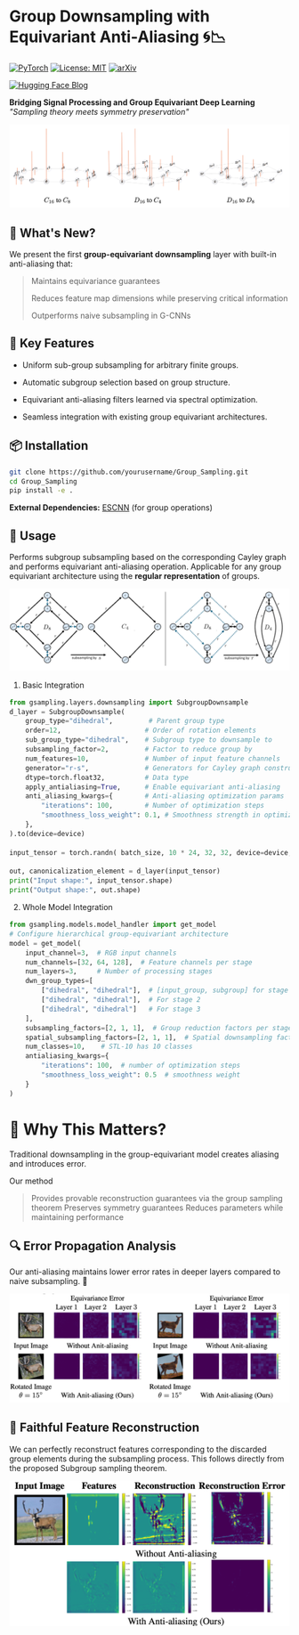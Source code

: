 # Group Downsampling with Equivariant Anti-Aliasing 🌀📉

[![PyTorch](https://img.shields.io/badge/PyTorch-%23EE4C2C.svg?logo=PyTorch&logoColor=white)](https://pytorch.org)
[![License: MIT](https://img.shields.io/badge/License-MIT-yellow.svg)](https://opensource.org/licenses/MIT)
[![arXiv]( https://img.shields.io/badge/Openreview-red)](https://openreview.net/pdf?id=sOte83GogU)

[![Hugging Face Blog](https://img.shields.io/badge/Hugging%20Face-Blog-orange?logo=huggingface&logoColor=white&style=for-the-badge)](https://huggingface.co/blog/ashiq24/group-sampling)



**Bridging Signal Processing and Group Equivariant Deep Learning**  *"Sampling theory meets symmetry preservation"*

![Teaser Image](https://raw.githubusercontent.com/ashiq24/Group_Sampling/refs/heads/main/figs/anti-al.png) 

## 🌟 What's New?
We present the first **group-equivariant downsampling** layer with built-in anti-aliasing that:
> Maintains equivariance guarantees
>
> Reduces feature map dimensions while preserving critical information
>
> Outperforms naive subsampling in G-CNNs

## 🚀 Key Features
- Uniform sub-group subsampling for arbitrary finite groups.

- Automatic subgroup selection based on group structure.

- Equivariant anti-aliasing filters learned via spectral optimization.

- Seamless integration with existing group equivariant architectures.

## 📦 Installation
```bash
git clone https://github.com/yourusername/Group_Sampling.git
cd Group_Sampling
pip install -e .
```
**External Dependencies:**  [ESCNN](https://github.com/QUVA-Lab/escnn) (for group operations)

## 🧪 Usage
Performs subgroup subsampling based on the corresponding Cayley graph and performs equivariant anti-aliasing operation. Applicable for any group equivariant architecture using the **regular representation** of groups.

![Teaser Image](https://raw.githubusercontent.com/ashiq24/Group_Sampling/refs/heads/main/figs/two-sub.png) 
1. Basic Integration

```python
from gsampling.layers.downsampling import SubgroupDownsample
d_layer = SubgroupDownsample(
    group_type="dihedral",         # Parent group type
    order=12,                     # Order of rotation elements
    sub_group_type="dihedral",    # Subgroup type to downsample to
    subsampling_factor=2,         # Factor to reduce group by
    num_features=10,              # Number of input feature channels
    generator="r-s",              # Generators for Cayley graph construction              
    dtype=torch.float32,          # Data type
    apply_antialiasing=True,      # Enable equivariant anti-aliasing
    anti_aliasing_kwargs={        # Anti-aliasing optimization params
        "iterations": 100,        # Number of optimization steps
        "smoothness_loss_weight": 0.1, # Smoothness strength in optimization
    },
).to(device=device)

input_tensor = torch.randn( batch_size, 10 * 24, 32, 32, device=device, dtype=dtype)

out, canonicalization_element = d_layer(input_tensor)
print("Input shape:", input_tensor.shape)
print("Output shape:", out.shape)
```

2. Whole Model Integration
```python
from gsampling.models.model_handler import get_model
# Configure hierarchical group-equivariant architecture
model = get_model(
    input_channel=3,  # RGB input channels
    num_channels=[32, 64, 128],  # Feature channels per stage
    num_layers=3,     # Number of processing stages
    dwn_group_types=[
        ["dihedral", "dihedral"],  # [input_group, subgroup] for stage 1
        ["dihedral", "dihedral"],  # For stage 2
        ["dihedral", "dihedral"]   # For stage 3
    ],
    subsampling_factors=[2, 1, 1],  # Group reduction factors per stage
    spatial_subsampling_factors=[2, 1, 1],  # Spatial downsampling factors
    num_classes=10,    # STL-10 has 10 classes
    antialiasing_kwargs={
        "iterations": 100,  # number of optimization steps
        "smoothness_loss_weight": 0.5  # smoothness weight
    }
)
```
# 🤔 Why This Matters?

Traditional downsampling in the group-equivariant model creates aliasing and introduces  error. 

Our method
> Provides provable reconstruction guarantees via the group sampling theorem
> Preserves symmetry guarantees
> Reduces parameters while maintaining performance

## 🔍 **Error Propagation Analysis**    
Our anti-aliasing maintains lower error rates in deeper layers compared to naive subsampling. 🎯

![Teaser Image](https://raw.githubusercontent.com/ashiq24/Group_Sampling/refs/heads/main/figs/error_prop.png) 

## 🔄 **Faithful Feature Reconstruction**
We can perfectly reconstruct features corresponding to the discarded group elements during the subsampling process. This follows directly from the proposed Subgroup sampling theorem. 

![Teaser Image](https://raw.githubusercontent.com/ashiq24/Group_Sampling/refs/heads/main/figs/recon.png) 
